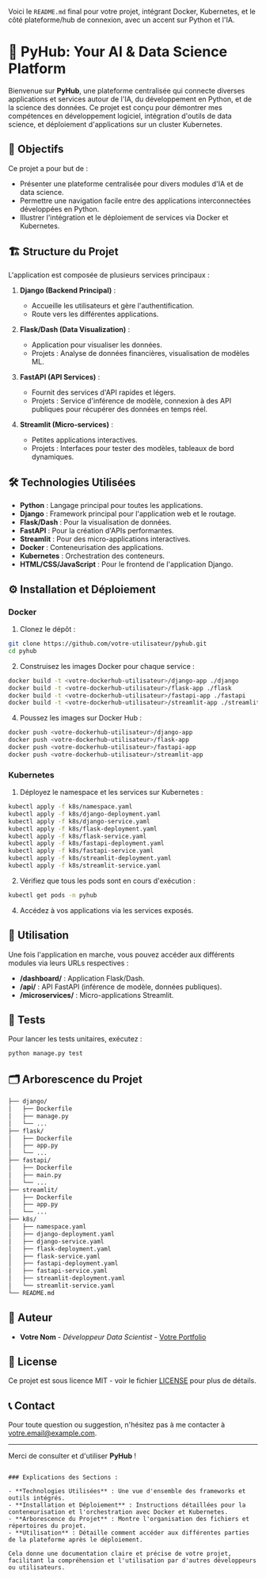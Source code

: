 Voici le `README.md` final pour votre projet, intégrant Docker, Kubernetes, et le côté plateforme/hub de connexion, avec un accent sur Python et l'IA.

# 🚀 PyHub: Your AI & Data Science Platform

Bienvenue sur **PyHub**, une plateforme centralisée qui connecte diverses applications et services autour de l'IA, du développement en Python, et de la science des données. Ce projet est conçu pour démontrer mes compétences en développement logiciel, intégration d'outils de data science, et déploiement d'applications sur un cluster Kubernetes.

## 🎯 Objectifs

Ce projet a pour but de :
- Présenter une plateforme centralisée pour divers modules d'IA et de data science.
- Permettre une navigation facile entre des applications interconnectées développées en Python.
- Illustrer l'intégration et le déploiement de services via Docker et Kubernetes.

## 🏗️ Structure du Projet

L'application est composée de plusieurs services principaux :

1. **Django (Backend Principal)** : 
   - Accueille les utilisateurs et gère l'authentification.
   - Route vers les différentes applications.

2. **Flask/Dash (Data Visualization)** :
   - Application pour visualiser les données.
   - Projets : Analyse de données financières, visualisation de modèles ML.

3. **FastAPI (API Services)** :
   - Fournit des services d'API rapides et légers.
   - Projets : Service d'inférence de modèle, connexion à des API publiques pour récupérer des données en temps réel.

4. **Streamlit (Micro-services)** :
   - Petites applications interactives.
   - Projets : Interfaces pour tester des modèles, tableaux de bord dynamiques.

## 🛠️ Technologies Utilisées

- **Python** : Langage principal pour toutes les applications.
- **Django** : Framework principal pour l'application web et le routage.
- **Flask/Dash** : Pour la visualisation de données.
- **FastAPI** : Pour la création d'APIs performantes.
- **Streamlit** : Pour des micro-applications interactives.
- **Docker** : Conteneurisation des applications.
- **Kubernetes** : Orchestration des conteneurs.
- **HTML/CSS/JavaScript** : Pour le frontend de l'application Django.

## ⚙️ Installation et Déploiement

### Docker

1. Clonez le dépôt :

```bash
git clone https://github.com/votre-utilisateur/pyhub.git
cd pyhub
```

2. Construisez les images Docker pour chaque service :

```bash
docker build -t <votre-dockerhub-utilisateur>/django-app ./django
docker build -t <votre-dockerhub-utilisateur>/flask-app ./flask
docker build -t <votre-dockerhub-utilisateur>/fastapi-app ./fastapi
docker build -t <votre-dockerhub-utilisateur>/streamlit-app ./streamlit
```

4. Poussez les images sur Docker Hub :

```bash
docker push <votre-dockerhub-utilisateur>/django-app
docker push <votre-dockerhub-utilisateur>/flask-app
docker push <votre-dockerhub-utilisateur>/fastapi-app
docker push <votre-dockerhub-utilisateur>/streamlit-app
```

### Kubernetes

1. Déployez le namespace et les services sur Kubernetes :

```bash
kubectl apply -f k8s/namespace.yaml
kubectl apply -f k8s/django-deployment.yaml
kubectl apply -f k8s/django-service.yaml
kubectl apply -f k8s/flask-deployment.yaml
kubectl apply -f k8s/flask-service.yaml
kubectl apply -f k8s/fastapi-deployment.yaml
kubectl apply -f k8s/fastapi-service.yaml
kubectl apply -f k8s/streamlit-deployment.yaml
kubectl apply -f k8s/streamlit-service.yaml
```

2. Vérifiez que tous les pods sont en cours d'exécution :

```bash
kubectl get pods -n pyhub
```

4. Accédez à vos applications via les services exposés.

## 📄 Utilisation

Une fois l'application en marche, vous pouvez accéder aux différents modules via leurs URLs respectives :
- **/dashboard/** : Application Flask/Dash.
- **/api/** : API FastAPI (inférence de modèle, données publiques).
- **/microservices/** : Micro-applications Streamlit.

## 🧪 Tests

Pour lancer les tests unitaires, exécutez :

```bash
python manage.py test
```

## 🗂️ Arborescence du Projet

```bash
├── django/
│   ├── Dockerfile
│   ├── manage.py
│   └── ...
├── flask/
│   ├── Dockerfile
│   ├── app.py
│   └── ...
├── fastapi/
│   ├── Dockerfile
│   ├── main.py
│   └── ...
├── streamlit/
│   ├── Dockerfile
│   ├── app.py
│   └── ...
├── k8s/
│   ├── namespace.yaml
│   ├── django-deployment.yaml
│   ├── django-service.yaml
│   ├── flask-deployment.yaml
│   ├── flask-service.yaml
│   ├── fastapi-deployment.yaml
│   ├── fastapi-service.yaml
│   ├── streamlit-deployment.yaml
│   └── streamlit-service.yaml
└── README.md
```

## 👤 Auteur

- **Votre Nom** - *Développeur Data Scientist* - [Votre Portfolio](https://votre-site-web.com)

## 📄 License

Ce projet est sous licence MIT - voir le fichier [LICENSE](LICENSE) pour plus de détails.

## 📞 Contact

Pour toute question ou suggestion, n'hésitez pas à me contacter à [votre.email@example.com](mailto:votre.email@example.com).

---

Merci de consulter et d'utiliser **PyHub** !
```

### Explications des Sections :

- **Technologies Utilisées** : Une vue d'ensemble des frameworks et outils intégrés.
- **Installation et Déploiement** : Instructions détaillées pour la conteneurisation et l'orchestration avec Docker et Kubernetes.
- **Arborescence du Projet** : Montre l'organisation des fichiers et répertoires du projet.
- **Utilisation** : Détaille comment accéder aux différentes parties de la plateforme après le déploiement.

Cela donne une documentation claire et précise de votre projet, facilitant la compréhension et l'utilisation par d'autres développeurs ou utilisateurs.
